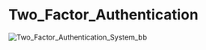 # Two_Factor_Authentication
![Two_Factor_Authentication_System_bb](https://github.com/Siddhesh1292/Two_Factor_Authentication/assets/146555178/f87c5883-4942-4852-b69d-aed8723edd08)
